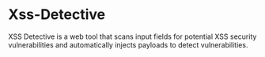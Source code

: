 # Xss-Detective
XSS Detective is a web tool that scans input fields for potential XSS security vulnerabilities and automatically injects payloads to detect vulnerabilities.
